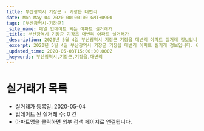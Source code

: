 ```yaml
---
title: 부산광역시 기장군 - 기장읍 대변리
date: Mon May 04 2020 00:00:00 GMT+0900
tags: [부산광역시-기장군]
_site_name: 매일 업데이트 되는 아파트 실거래가
_title: 부산광역시 기장군 기장읍 대변리 아파트 실거래가
_description: 2020년 5월 4일 부산광역시 기장군 기장읍 대변리 아파트 실거래 정보입니다. 0건 아파트 정보가 있습니다.
_excerpt: 2020년 5월 4일 부산광역시 기장군 기장읍 대변리 아파트 실거래 정보입니다. 0건 아파트 정보가 있습니다.
_updated_time: 2020-05-03T15:00:00.000Z
_keywords: 부산광역시,기장군,기장읍,대변리
---
```






# 실거래가 목록
- 실거래가 등록일: 2020-05-04
- 업데이트 된 실거래 수: 0 건
- 아파트명을 클릭하면 외부 검색 페이지로 연결됩니다.




